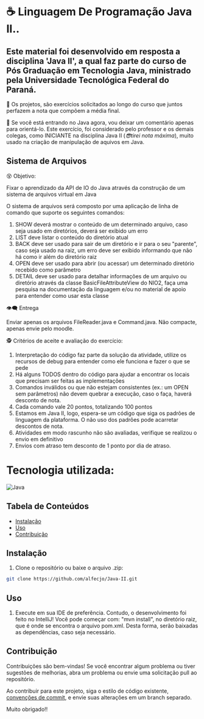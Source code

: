 # ☕ Linguagem De Programação Java II..

## Este material foi desenvolvido em resposta a disciplina 'Java II', a qual faz parte do curso de Pós Graduação em Tecnologia Java, ministrado pela Universidade Tecnológica Federal do Paraná.

🎉 Os projetos, são exercícios solicitados ao longo do curso que juntos perfazem a nota que compõem a média final.

🥋 Se você está entrando no Java agora, vou deixar um comentário apenas para orientá-lo. Este exercício, foi considerado pelo professor e os demais colegas, como INICIANTE na disciplina Java II (_😎tirei nota máxima_), muito usado na criação de manipulação de aquivos em Java.

## Sistema de Arquivos 

😵 Objetivo:

Fixar o aprendizado da API de IO do Java através da construção de um sistema de arquivos virtual em Java

O sistema de arquivos será composto por uma aplicação de linha de comando que suporte os seguintes comandos:

1. SHOW deverá mostrar o conteúdo de um determinado arquivo, caso seja usado em diretórios, deverá ser exibido um erro
2. LIST deve listar o conteúdo do diretório atual
3. BACK deve ser usado para sair de um diretório e ir para o seu "parente", caso seja usado na raiz, um erro deve ser exibido informando que não há como ir além do diretório raiz
4. OPEN deve ser usado para abrir (ou acessar) um determinado diretório recebido como parâmetro
5. DETAIL deve ser usado para detalhar informações de um arquivo ou diretório através da classe BasicFileAttributeView do NIO2, faça uma pesquisa na documentação da linguagem e/ou no material de apoio para entender como usar esta classe

👁️‍🗨️ Entrega

Enviar apenas os arquivos FileReader.java e Command.java. Não compacte, apenas envie pelo moodle.

🕵️ Critérios de aceite e avaliação do exercício:

1. Interpretação do código faz parte da solução da atividade, utilize os recursos de debug para entender como ele funciona e fazer o que se pede
2. Há alguns TODOS dentro do código para ajudar a encontrar os locais que precisam ser feitas as implementações
3. Comandos inválidos ou que não estejam consistentes (ex.: um OPEN sem parâmetros) não devem quebrar a execução, caso o faça, haverá desconto de nota.
4. Cada comando vale 20 pontos, totalizando 100 pontos
5. Estamos em Java II, logo, espera-se um código que siga os padrões de linguagem da plataforma. O não uso dos padrões pode acarretar descontos de nota.
6. Atividades em modo rascunho não são avaliadas, verifique se realizou o envio em definitivo
7. Envios com atraso tem desconto de 1 ponto por dia de atraso.

# Tecnologia utilizada:

![Java](https://img.shields.io/badge/java-%23ED8B00.svg?style=for-the-badge&logo=openjdk&logoColor=white)

## Tabela de Conteúdos

- [Instalação](#Instalação)
- [Uso](#Uso)
- [Contribuição](#Contribuição)

## Instalação

1. Clone o repositório ou baixe o arquivo .zip:

```bash
git clone https://github.com/alfecjo/Java-II.git
```
## Uso

1. Execute em sua IDE de preferência. Contudo, o desenvolvimento foi feito no IntelliJ! Você pode começar com: "mvn install", no diretório raiz, que é onde se encontra o
   arquivo pom.xml. Desta forma, serão baixadas as dependências, caso seja necessário.

## Contribuição

Contribuições são bem-vindas! Se você encontrar algum problema ou tiver sugestões de melhorias, abra um problema ou envie uma solicitação pull ao repositório.

Ao contribuir para este projeto, siga o estilo de código existente, [convenções de commit](https://www.conventionalcommits.org/en/v1.0.0/), e envie suas alterações em um branch separado.

Muito obrigado!!
